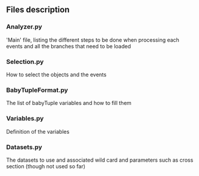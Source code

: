 

Files description
----------------

### Analyzer.py

'Main' file, listing the different steps to be done when processing each events and all the branches that need to be loaded

### Selection.py

How to select the objects and the events

### BabyTupleFormat.py

The list of babyTuple variables and how to fill them

### Variables.py

Definition of the variables

### Datasets.py

The datasets to use and associated wild card and parameters such as cross section (though not used so far)
